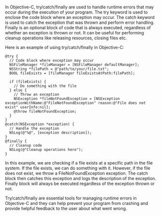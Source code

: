 In Objective-C, try/catch/finally are used to handle runtime errors that may occur during the execution of your program. The try keyword is used to enclose the code block where an exception may occur. The catch keyword is used to catch the exception that was thrown and perform error handling. Finally is an optional block of code that is always executed, regardless of whether an exception is thrown or not. It can be useful for performing cleanup operations like releasing resources, closing files etc.

Here is an example of using try/catch/finally in Objective-C:

```
@try {
  // Code block where exception may occur
  NSFileManager *fileManager = [NSFileManager defaultManager];
  NSString *filePath = @"path/to/your/file.txt";
  BOOL fileExists = [fileManager fileExistsAtPath:filePath];
  
  if (fileExists) {
    // Do something with the file
  } else {
    // Throw an exception
    NSException *fileNotFoundException = [NSException exceptionWithName:@"FileNotFoundException" reason:@"File does not exist" userInfo:nil];
    @throw fileNotFoundException;
  }
}
@catch(NSException *exception) {
  // Handle the exception
  NSLog(@"%@", [exception description]);
}
@finally {
  // Cleanup code
  NSLog(@"Cleanup operations here");
}
```

In this example, we are checking if a file exists at a specific path in the file system. If the file exists, we can do something with it. However, if the file does not exist, we throw a FileNotFoundException exception. The catch block then catches this exception and logs the description of the exception. Finally block will always be executed regardless of the exception thrown or not. 

Try/catch/finally are essential tools for managing runtime errors in Objective-C and they can help prevent your program from crashing and provide helpful feedback to the user about what went wrong.